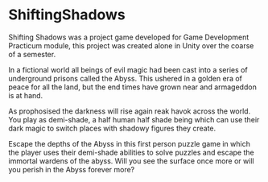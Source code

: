 # ShiftingShadows

Shifting Shadows was a project game developed for Game Development Practicum module, this project
was created alone in Unity over the coarse of a semester.

In a fictional world all beings of evil magic had been cast into a series of underground prisons 
called the Abyss. This ushered in a golden era of peace for all the land, but the end times have
grown near and armageddon is at hand.

As prophosised the darkness will rise again reak havok across the world.  You play as demi-shade,
a half human half shade being which can use their dark magic to switch places with shadowy figures 
they create.

Escape the depths of the Abyss in this first person puzzle game in which the player uses their 
demi-shade abilities to solve puzzles and escape the immortal wardens of the abyss. Will you 
see the surface once more or will you perish in the Abyss forever more?

